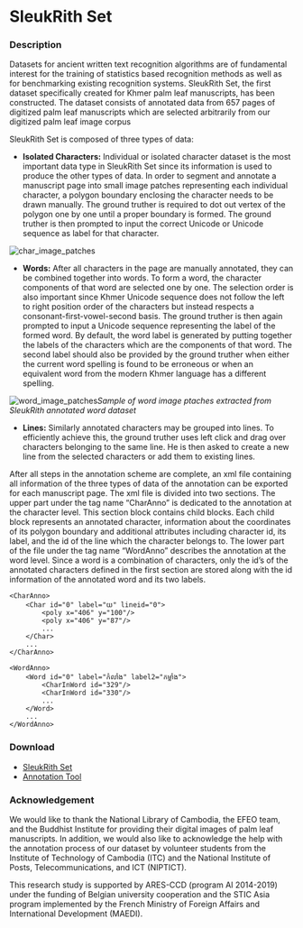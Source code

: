 # SleukRith Set

### Description
Datasets for ancient written text recognition algorithms are of fundamental interest for the training of statistics based recognition methods as well as for benchmarking existing recognition systems. SleukRith Set, the first dataset specifically created for Khmer palm leaf manuscripts, has been constructed. The dataset consists of annotated data from 657 pages of digitized palm leaf manuscripts which are selected arbitrarily from our digitized palm leaf image corpus

SleukRith Set is composed of three types of data:
* <b>Isolated Characters:</b> Individual or isolated character dataset is the most important data type in SleukRith Set since its information is used to produce the other types of data. In order to segment and annotate a manuscript page into small image patches representing each individual character, a polygon boundary enclosing the character needs to be drawn manually. The ground truther is required to dot out vertex of the polygon one by one until a proper boundary is formed. The ground truther is then prompted to input the correct Unicode or Unicode sequence as label for that character.

![char_image_patches](https://user-images.githubusercontent.com/32907007/31945032-4a2598dc-b8ce-11e7-9296-4ad1a9768cdb.png)

* <b>Words:</b> After all characters in the page are manually annotated, they can be combined together into words. To form a word, the character components of that word are selected one by one. The selection order is also important since Khmer Unicode sequence does not follow the left to right position order of the characters but instead respects a consonant-first-vowel-second basis. The ground truther is then again prompted to input a Unicode sequence representing the label of the formed word. By default, the word label is generated by putting together the labels of the characters which are the components of that word. The second label should also be provided by the ground truther when either the current word spelling is found to be erroneous or when an equivalent word from the modern Khmer language has a different spelling.

![word_image_patches](https://user-images.githubusercontent.com/32907007/31945034-4a85405c-b8ce-11e7-8671-2397c8f38798.png)*Sample of word image ptaches extracted from SleukRith annotated word dataset*

* <b>Lines:</b> Similarly annotated characters may be grouped into lines. To efficiently achieve this, the ground truther uses left click and drag over characters belonging to the same line. He is then asked to create a new line from the selected characters or add them to existing lines.

After all steps in the annotation scheme are complete, an xml file containing all information of the three types of data of the annotation can be exported for each manuscript page. The xml file is divided into two sections. The upper part under the tag name “CharAnno” is dedicated to the annotation at the character level. This section block contains child blocks. Each child block represents an annotated character, information about the coordinates of its polygon boundary and additional attributes including character id, its label, and the id of the line which the character belongs to. The lower part of the file under the tag name “WordAnno” describes the annotation at the word level. Since a word is a combination of characters, only the id’s of the annotated characters defined in the first section are stored along with the id information of the annotated word and its two labels.

```
<CharAnno>
	<Char id="0" label="យ" lineid="0">
    	<poly x="406" y="100"/>
        <poly x="406" y="87"/>
        ...
    </Char>
    ...
</CharAnno>
```
```
<WordAnno>
	<Word id="0" label="កំលាំង" label2="កម្លាំង">
    	<CharInWord id="329"/>
        <CharInWord id="330"/>
        ...
    </Word>
    ...
</WordAnno>
```
### Download
* [SleukRith Set]()
* [Annotation Tool]()

### Acknowledgement
We would like to thank the National Library of Cambodia, the EFEO team, and the Buddhist Institute for providing their digital images of palm leaf manuscripts. In addition, we would also like to acknowledge the help with the annotation process of our dataset by volunteer students from the Institute of Technology of Cambodia (ITC) and the National Institute of Posts, Telecommunications, and ICT (NIPTICT).

This research study is supported by ARES-CCD (program AI 2014-2019) under the funding of Belgian university cooperation and the STIC Asia program implemented by the French Ministry of Foreign Affairs and International Development (MAEDI).
